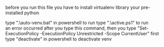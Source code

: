 
before you run this file you have to install virtualenv library your pre-installed python

type ".\auto-venv.bat" in powershell to run 
type ".\active.ps1" to run  
an error occurred after you type this command, then you type "Set-ExecutionPolicy -ExecutionPolicy Unrestricted -Scope CurrentUser" first
type "deactivate" in powershell to deactivate venv